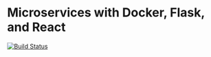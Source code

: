 # Microservices with Docker, Flask, and React

[![Build Status](https://travis-ci.org/fupacat/testdriven-app.svg?branch=master)](https://travis-ci.org/fupacat/testdriven-app)
